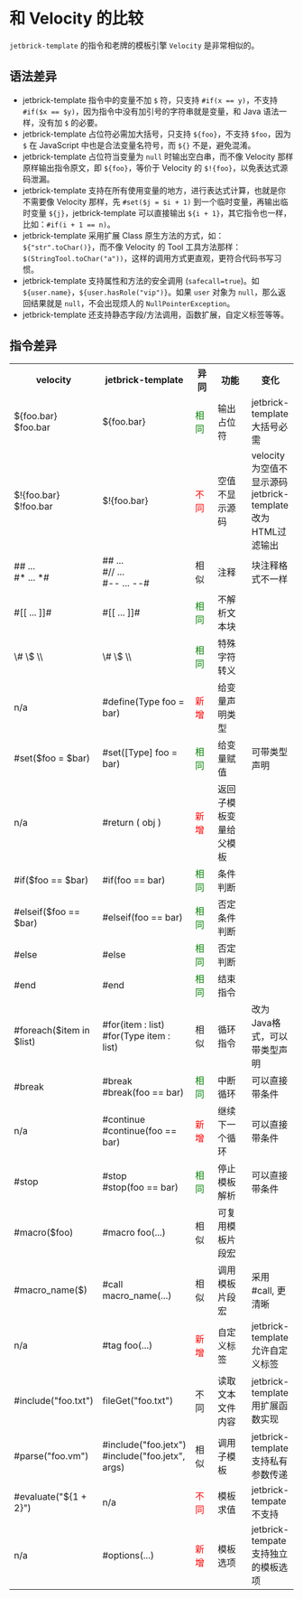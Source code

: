 和 Velocity 的比较
===================

`jetbrick-template` 的指令和老牌的模板引擎 `Velocity` 是非常相似的。


语法差异
----------

* jetbrick-template 指令中的变量不加 `$` 符，只支持 `#if(x == y)`，不支持 `#if($x == $y)`，因为指令中没有加引号的字符串就是变量，和 Java 语法一样，没有加 `$` 的必要。
* jetbrick-template 占位符必需加大括号，只支持 `${foo}`，不支持 `$foo`，因为 `$` 在 JavaScript 中也是合法变量名符号，而 `${}` 不是，避免混淆。
* jetbrick-template 占位符当变量为 `null` 时输出空白串，而不像 Velocity 那样原样输出指令原文，即 `${foo}`，等价于 Velocity 的 `$!{foo}`，以免表达式源码泄漏。
* jetbrick-template 支持在所有使用变量的地方，进行表达式计算，也就是你不需要像 Velocity 那样，先 `#set($j = $i + 1)` 到一个临时变量，再输出临时变量 `${j}`，jetbrick-template 可以直接输出 `${i + 1}`，其它指令也一样，比如：`#if(i + 1 == n)`。
* jetbrick-template 采用扩展 Class 原生方法的方式，如：`${"str".toChar()}`，而不像 Velocity 的 Tool 工具方法那样：`$(StringTool.toChar("a"))`，这样的调用方式更直观，更符合代码书写习惯。
* jetbrick-template 支持属性和方法的安全调用 (`safecall=true`)。如 `${user.name}`，`${user.hasRole("vip")}`。如果 `user` 对象为 `null`，那么返回结果就是 `null`，不会出现烦人的 `NullPointerException`。
* jetbrick-template 还支持静态字段/方法调用，函数扩展，自定义标签等等。

指令差异
------------

<table>
    <tr>
        <th width="140px">velocity</th>
        <th width="140px">jetbrick-template</th>
        <th width="40px">异同</th>
        <th width="100px">功能</th>
        <th>变化</th>
    </tr>
    <tr>
        <td>${foo.bar}<br>$foo.bar</td>
        <td>${foo.bar}</td>
        <td><font color="green">相同</font></td>
        <td>输出占位符</td>
        <td>jetbrick-template 大括号必需</td>
    </tr>
    <tr>
        <td>$!{foo.bar}<br>$!foo.bar</td>
        <td>$!{foo.bar}</td>
        <td><font color="red">不同</font></td>
        <td>空值不显示源码</td>
        <td>velocity 为空值不显示源码<br>jetbrick-template 改为HTML过滤输出</td>
    </tr>
    <tr>
        <td>## ...<br>#* ... *#</td>
        <td>## ...<br>#// ...<br>#-- ... --#</td>
        <td>相似</td>
        <td>注释</td>
        <td>块注释格式不一样</td>
    </tr>
    <tr>
        <td>#[[ ... ]]#</td>
        <td>#[[ ... ]]#</td>
        <td><font color="green">相同</font></td>
        <td>不解析文本块</td>
        <td></td>
    </tr>
    <tr>
        <td>\# \$ \\</td>
        <td>\# \$ \\</td>
        <td><font color="green">相同</font></td>
        <td>特殊字符转义</td>
        <td></td>
    </tr>
    <tr>
        <td>n/a</td>
        <td>#define(Type foo = bar)</td>
        <td><font color="red">新增</font></td>
        <td>给变量声明类型</td>
        <td></td>
    </tr>
    <tr>
        <td>#set($foo = $bar)</td>
        <td>#set([Type] foo = bar)</td>
        <td><font color="green">相同</font></td>
        <td>给变量赋值</td>
        <td>可带类型声明</td>
    </tr>
    <tr>
        <td>n/a</td>
        <td>#return ( obj )</td>
        <td><font color="red">新增</font></td>
        <td>返回子模板变量给父模板</td>
        <td></td>
    </tr>
    <tr>
        <td>#if($foo == $bar)</td>
        <td>#if(foo == bar)</td>
        <td><font color="green">相同</font></td>
        <td>条件判断</td>
        <td></td>
    </tr>
    <tr>
        <td>#elseif($foo == $bar)</td>
        <td>#elseif(foo == bar)</td>
        <td><font color="green">相同</font></td>
        <td>否定条件判断</td>
        <td></td>
    </tr>
    <tr>
        <td>#else</td>
        <td>#else</td>
        <td><font color="green">相同</font></td>
        <td>否定判断</td>
        <td></td>
    </tr>
    <tr>
        <td>#end</td>
        <td>#end</td>
        <td><font color="green">相同</font></td>
        <td>结束指令</td>
        <td></td>
    </tr>
    <tr>
        <td>#foreach($item in $list)</td>
        <td>#for(item : list)<br>#for(Type item : list)</td>
        <td>相似</td>
        <td>循环指令</td>
        <td>改为Java格式，可以带类型声明</td>
    </tr>
    <tr>
        <td>#break</td>
        <td>#break<br>#break(foo == bar)</td>
        <td><font color="green">相同</font></td>
        <td>中断循环</td>
        <td>可以直接带条件</td>
    </tr>
    <tr>
        <td>n/a</td>
        <td>#continue<br>#continue(foo == bar)</td>
        <td><font color="red">新增</font></td>
        <td>继续下一个循环</td>
        <td>可以直接带条件</td>
    </tr>
    <tr>
        <td>#stop</td>
        <td>#stop<br>#stop(foo == bar)</td>
        <td><font color="green">相同</font></td>
        <td>停止模板解析</td>
        <td>可以直接带条件</td>
    </tr>
    <tr>
        <td>#macro($foo)</td>
        <td>#macro foo(...)</td>
        <td>相似</td>
        <td>可复用模板片段宏</td>
        <td></td>
    </tr>
    <tr>
        <td>#macro_name($)</td>
        <td>#call macro_name(...)</td>
        <td>相似</td>
        <td>调用模板片段宏</td>
        <td>采用 #call, 更清晰</td>
    </tr>
    <tr>
        <td>n/a</td>
        <td>#tag foo(...)</td>
        <td><font color="red">新增</font></td>
        <td>自定义标签</td>
        <td>jetbrick-template 允许自定义标签</td>
    </tr>
    <tr>
        <td>#include("foo.txt")</td>
        <td>fileGet("foo.txt")</td>
        <td>不同</td>
        <td>读取文本文件内容</td>
        <td>jetbrick-template 用扩展函数实现</td>
    </tr>
    <tr>
        <td>#parse("foo.vm")</td>
        <td>#include("foo.jetx")<br/>#include("foo.jetx", args)</td>
        <td>相似</td>
        <td>调用子模板</td>
        <td>jetbrick-template 支持私有参数传递</td>
    </tr>
    <tr>
        <td>#evaluate("${1 + 2}")</td>
        <td>n/a</td>
        <td><font color="red">不同</font></td>
        <td>模板求值</td>
        <td>jetbrick-tempate 不支持</td>
    </tr>
    <tr>
        <td>n/a</td>
        <td>#options(...)</td>
        <td><font color="red">新增</font></td>
        <td>模板选项</td>
        <td>jetbrick-tempate 支持独立的模板选项</td>
    </tr>
</table>
